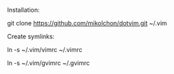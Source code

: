 Installation:

  git clone https://github.com/mikolchon/dotvim.git ~/.vim
  
Create symlinks:

  ln -s ~/.vim/vimrc ~/.vimrc
  
  ln -s ~/.vim/gvimrc ~/.gvimrc
